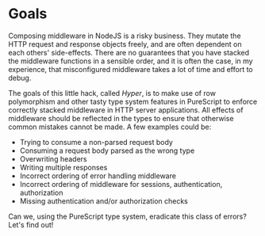 # Goals

Composing middleware in NodeJS is a risky business. They mutate the HTTP request
and response objects freely, and are often dependent on each others'
side-effects. There are no guarantees that you have stacked the middleware
functions in a sensible order, and it is often the case, in my experience, that
misconfigured middleware takes a lot of time and effort to debug.

The goals of this little hack, called *Hyper*, is to make use of row
polymorphism and other tasty type system features in PureScript to enforce
correctly stacked middleware in HTTP server applications. All effects of
middleware should be reflected in the types to ensure that otherwise common
mistakes cannot be made. A few examples could be:

* Trying to consume a non-parsed request body
* Consuming a request body parsed as the wrong type
* Overwriting headers
* Writing multiple responses
* Incorrect ordering of error handling middleware
* Incorrect ordering of middleware for sessions, authentication, authorization
* Missing authentication and/or authorization checks

Can we, using the PureScript type system, eradicate this class of errors? Let's
find out!
